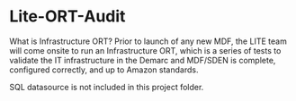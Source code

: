 # Lite-ORT-Audit

What is Infrastructure ORT? Prior to launch of any new MDF, the LITE team will come onsite to run an Infrastructure ORT, which is a series of tests to validate the IT infrastructure in the Demarc and MDF/SDEN is complete, configured correctly, and up to Amazon standards.

SQL datasource is not included in this project folder.
